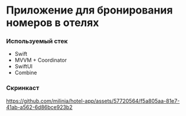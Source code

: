 # Приложение для бронирования номеров в отелях

### Используемый стек

-  Swift
- ﻿MVVM + Coordinator
- ﻿SwiftUI
- Combine

### Скринкаст

https://github.com/milinia/hotel-app/assets/57720564/f5a805aa-81e7-41ab-a562-6d86bce923b2

